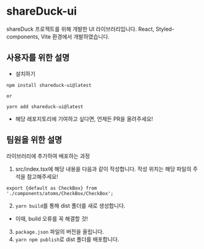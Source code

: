 # shareDuck-ui

shareDuck 프로젝트를 위해 개발한 UI 라이브러리입니다.
React, Styled-components, Vite 환경에서 개발하였습니다.

## 사용자를 위한 설명

- 설치하기
```
npm install shareduck-ui@latest

or

yarn add shareduck-ui@latest

```

- 해당 레포지토리에 기여하고 싶다면, 언제든 PR을 올려주세요!

## 팀원을 위한 설명

라이브러리에 추가하여 배포하는 과정

1. src/index.tsx에 해당 내용을 다음과 같이 작성합니다. 작성 위치는 해당 파일의 주석을 참고해주세요!
```
export {default as CheckBox} from './components/atoms/CheckBox/CheckBox';
```
2. `yarn build`를 통해 dist 폴더를 새로 생성합니다.
  - 이때, build 오류를 꼭 해결할 것!
3. `package.json` 파일의 버전을 올립니다. 
4. `yarn npm publish`로 dist 폴더를 배포합니다.